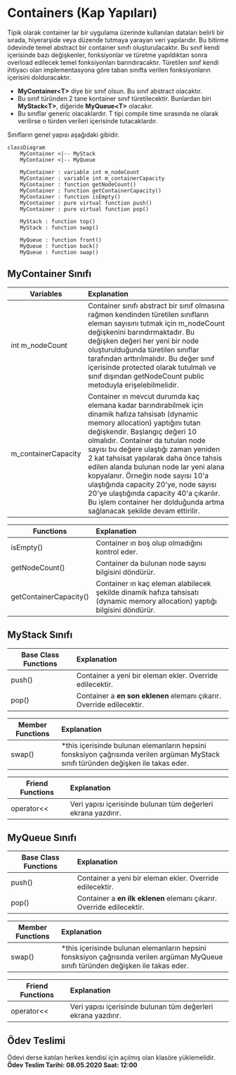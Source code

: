 # Containers (Kap Yapıları)

Tipik olarak container lar bir uygulama üzerinde kullanılan dataları belirli bir sırada, hiyerarşide veya düzende tutmaya yarayan veri yapılarıdır. Bu bitirme ödevinde temel abstract bir container sınıfı oluşturulacaktır. Bu sınıf kendi içerisinde bazı değişkenler, fonksiyonlar ve türetme yapıldıktan sonra overload edilecek temel fonksiyonları barındıracaktır. Türetilen sınıf kendi ihtiyacı olan implementasyona göre taban sınıfta verilen fonksiyonların içerisini dolduracaktır.

* **MyContainer\<T\>** diye bir sınıf olsun. Bu sınıf abstract olacaktır.
* Bu sınıf türünden 2 tane kontainer sınıf türetilecektir. Bunlardan biri **MyStack\<T\>**, diğeride **MyQueue\<T\>** olacakır.
* Bu sınıflar generic olacaklardır. T tipi compile time sırasında ne olarak verilirse o türden verileri içerisinde tutacaklardır.

Sınıfların genel yapısı aşağıdaki gibidir.

```mermaid
classDiagram
    MyContainer <|-- MyStack
    MyContainer <|-- MyQueue

    MyContainer : variable int m_nodeCount
    MyContainer : variable int m_containerCapacity
    MyContainer : function getNodeCount()
    MyContainer : function getContainerCapacity()
    MyContainer : function isEmpty()
    MyContainer : pure virtual function push()
    MyContainer : pure virtual function pop()
    
    MyStack : function top()
    MyStack : function swap()

    MyQueue : function front()
    MyQueue : function back()
    MyQueue : function swap()

```
## MyContainer<T> Sınıfı

| Variables            | Explanation                                                                                                                                                  |
|----------------------|:-------------------------------------------------------------------------------------------------------------------------------------------------------------|
|  int m_nodeCount     | Container sınıfı abstract bir sınıf olmasına rağmen kendinden türetilen sınıfların eleman sayısını tutmak için m_nodeCount değişkenini barındırmaktadır. Bu değişken değeri her yeni bir node oluşturulduğunda türetilen sınıflar tarafından arttırılmalıdır. Bu değer sınıf içerisinde protected olarak tutulmalı ve sınıf dışından getNodeCount public metoduyla erişelebilmelidir. |
| m_containerCapacity  | Container ın mevcut durumda kaç elemana kadar barındırabilmek için dinamik hafıza tahsisatı (dynamic memory allocation) yaptığını tutan değişkendir. Başlangıç değeri 10 olmalıdır. Container da tutulan node sayısı bu değere ulaştığı zaman yeniden 2 kat tahsisat yapılarak daha önce tahsis edilen alanda bulunan node lar yeni alana kopyalanır. Örneğin node sayısı 10'a ulaştığında capacity 20'ye, node sayısı 20'ye ulaştığında capacity 40'a çıkarılır. Bu işlem container her dolduğunda artma sağlanacak şekilde devam ettirilir.|

| Functions              | Explanation                                                                                                                                                  |
|------------------------|:-------------------------------------------------------------------------------------------------------------------------------------------------------------|
|    isEmpty()           | Container ın boş olup olmadığını kontrol eder.                                                                                                               |
|    getNodeCount()      | Container da bulunan node sayısı bilgisini döndürür.                                                                                                         |
| getContainerCapacity() | Container ın kaç eleman alabilecek şekilde dinamik hafıza tahsisatı (dynamic memory allocation) yaptığı bilgisini döndürür.                                  |

## MyStack<T> Sınıfı

| Base Class Functions | Explanation                                                                                                                                                  |
|----------------------|:-------------------------------------------------------------------------------------------------------------------------------------------------------------|
|    push()            | Container a yeni bir eleman ekler. Override edilecektir.                                                                                                     |
|    pop()             | Container a **en son eklenen** elemanı çıkarır. Override edilecektir.                                                                                        |

| Member Functions     | Explanation                                                                                                                                                  |
|----------------------|:-------------------------------------------------------------------------------------------------------------------------------------------------------------|
|    swap()            | *this içerisinde bulunan elemanların hepsini fonsksiyon çağrısında verilen argüman MyStack<T> sınıfı türünden değişken ile takas eder.                       |

| Friend Functions     | Explanation                                                                                                                                                  |
|----------------------|:-------------------------------------------------------------------------------------------------------------------------------------------------------------|
|    operator<<        | Veri yapısı içerisinde bulunan tüm değerleri ekrana yazdırır.                                                                                                |

## MyQueue<T> Sınıfı

| Base Class Functions | Explanation                                                                                                                                                  |
|----------------------|:-------------------------------------------------------------------------------------------------------------------------------------------------------------|
|    push()            | Container a yeni bir eleman ekler. Override edilecektir.                                                                                                     |
|    pop()             | Container a **en ilk eklenen** elemanı çıkarır. Override edilecektir.                                                                                        |



| Member Functions | Explanation                                                                                                                                                      |
|----------------------|:-------------------------------------------------------------------------------------------------------------------------------------------------------------|
|    swap()            | *this içerisinde bulunan elemanların hepsini fonsksiyon çağrısında verilen argüman MyQueue<T> sınıfı türünden değişken ile takas eder.                       |


| Friend Functions     | Explanation                                                                                                                                                  |
|----------------------|:-------------------------------------------------------------------------------------------------------------------------------------------------------------|
|    operator<<        | Veri yapısı içerisinde bulunan tüm değerleri ekrana yazdırır.                                                                                                |

## Ödev Teslimi

Ödevi derse katılan herkes kendisi için açılmış olan klasöre yüklemelidir. **Ödev Teslim Tarihi: 08.05.2020 Saat: 12:00**

